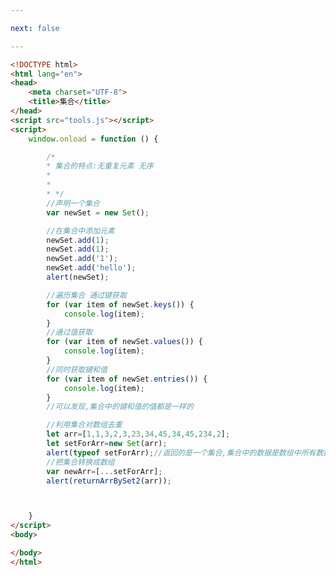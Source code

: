 ```yaml
---

next: false

---
```




<BlogInfo id="179" title="109.集合" author="白日梦想猿" pv=0 read_times=0 pre_cost_time="0分53秒" category="js学习" tag_list="['js学习']" create_time="2021.01.11 17:23:23" update_time="2021.01.11 17:35:19" />

```html
<!DOCTYPE html>
<html lang="en">
<head>
    <meta charset="UTF-8">
    <title>集合</title>
</head>
<script src="tools.js"></script>
<script>
    window.onload = function () {

        /*
        * 集合的特点:无重复元素 无序
        *
        *
        * */
        //声明一个集合
        var newSet = new Set();

        //在集合中添加元素
        newSet.add(1);
        newSet.add(1);
        newSet.add('1');
        newSet.add('hello');
        alert(newSet);

        //遍历集合 通过键获取
        for (var item of newSet.keys()) {
            console.log(item);
        }
        //通过值获取
        for (var item of newSet.values()) {
            console.log(item);
        }
        //同时获取键和值
        for (var item of newSet.entries()) {
            console.log(item);
        }
        //可以发现,集合中的键和值的值都是一样的

        //利用集合对数组去重
        let arr=[1,1,3,2,3,23,34,45,34,45,234,2];
        let setForArr=new Set(arr);
        alert(typeof setForArr);//返回的是一个集合,集合中的数据是数组中所有数据去重后的数据
        //把集合转换成数组
        var newArr=[...setForArr];
        alert(returnArrBySet2(arr));



    }
</script>
<body>

</body>
</html>
```



<ActionBox />
